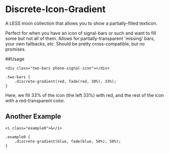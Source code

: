 # Discrete-Icon-Gradient
A LESS mixin collection that allows you to show a partially-filled texticon.

Perfect for when you have an icon of signal-bars or such and want to fill some but not all of them. Allows for partially-transparent 'missing' bars, your own fallbacks, etc. Should be pretty cross-compatible, but no promises.


##Usage
```
<div class="two-bars phone-signal-icon"></div>
```

```
.two-bars {
    .discrete-gradient(red, fade(red, 30%), 33%);
}
```

Here, we fill 33% of the icon (the left 33%) with red, and the rest of the icon with a red-transparent color.

## Another Example
```
<i class="example0">&</i>
```

```
.example0 {
    .discrete-gradient(blue, fade(blue, 50%), 50%);
}
```

